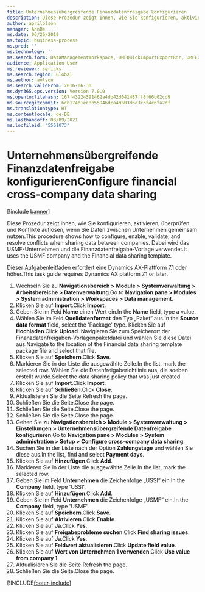 ```yaml
---
title: Unternehmensübergreifende Finanzdatenfreigabe konfigurieren
description: Diese Prozedur zeigt Ihnen, wie Sie konfigurieren, aktivieren, überprüfen und Konflikte auflösen, wenn Sie Daten zwischen Unternehmen gemeinsam nutzen.
author: aprilolson
manager: AnnBe
ms.date: 06/26/2019
ms.topic: business-process
ms.prod: ''
ms.technology: ''
ms.search.form: DataManagementWorkspace, DMFQuickImportExportRnr, DMFExecutionHistoryWorkspace, DMFExecutionHistorySummary, DMFExecutionHistoryEntities,  SysDataSharingConfiguration, SysDataSharingDiscrepencies
audience: Application User
ms.reviewer: sericks
ms.search.region: Global
ms.author: aolson
ms.search.validFrom: 2016-06-30
ms.dyn365.ops.version: Version 7.0.0
ms.openlocfilehash: 167f43224591462a4db42d041487ff8f66b02cd9
ms.sourcegitcommit: 6cb174d1ec8b55946dca4db03d6a3c3f4c6fa2df
ms.translationtype: HT
ms.contentlocale: de-DE
ms.lasthandoff: 03/09/2021
ms.locfileid: "5561073"
---
```

# <a name="configure-financial-cross-company-data-sharing"></a><span data-ttu-id="b49c3-103">Unternehmensübergreifende Finanzdatenfreigabe konfigurieren</span><span class="sxs-lookup"><span data-stu-id="b49c3-103">Configure financial cross-company data sharing</span></span>

[!include [banner](../../includes/banner.md)]

<span data-ttu-id="b49c3-104">Diese Prozedur zeigt Ihnen, wie Sie konfigurieren, aktivieren, überprüfen und Konflikte auflösen, wenn Sie Daten zwischen Unternehmen gemeinsam nutzen.</span><span class="sxs-lookup"><span data-stu-id="b49c3-104">This procedure shows how to configure, enable, validate, and resolve conflicts when sharing data between companies.</span></span> <span data-ttu-id="b49c3-105">Dabei wird das USMF-Unternehmen und die Finanzdatenfreigabe-Vorlage verwendet.</span><span class="sxs-lookup"><span data-stu-id="b49c3-105">It uses the USMF company and the Financial data sharing template.</span></span>

<span data-ttu-id="b49c3-106">Dieser Aufgabenleitfaden erfordert eine Dynamics AX-Plattform 7.1 oder höher.</span><span class="sxs-lookup"><span data-stu-id="b49c3-106">This task guide requires Dynamics AX platform 7.1 or later.</span></span>

1. <span data-ttu-id="b49c3-107">Wechseln Sie zu **Navigationsbereich > Module > Systemverwaltung > Arbeitsbereiche > Datenverwaltung**.</span><span class="sxs-lookup"><span data-stu-id="b49c3-107">Go to **Navigation pane > Modules > System administration > Workspaces > Data management**.</span></span>
2. <span data-ttu-id="b49c3-108">Klicken Sie auf **Import**.</span><span class="sxs-lookup"><span data-stu-id="b49c3-108">Click **Import**.</span></span>
3. <span data-ttu-id="b49c3-109">Geben Sie im Feld **Name** einen Wert ein.</span><span class="sxs-lookup"><span data-stu-id="b49c3-109">In the **Name** field, type a value.</span></span>
4. <span data-ttu-id="b49c3-110">Wählen Sie im Feld **Quelldatenformat** den Typ „Paket“ aus.</span><span class="sxs-lookup"><span data-stu-id="b49c3-110">In the **Source data format** field, select the 'Package' type.</span></span> <span data-ttu-id="b49c3-111">Klicken Sie auf **Hochladen**.</span><span class="sxs-lookup"><span data-stu-id="b49c3-111">Click **Upload**.</span></span> <span data-ttu-id="b49c3-112">Navigieren Sie zum Speicherort der Finanzdatenfreigaben-Vorlagenpaketdatei und wählen Sie diese Datei aus.</span><span class="sxs-lookup"><span data-stu-id="b49c3-112">Navigate to the location of the Financial data sharing template package file and select that file.</span></span>
5. <span data-ttu-id="b49c3-113">Klicken Sie auf **Speichern**.</span><span class="sxs-lookup"><span data-stu-id="b49c3-113">Click **Save**.</span></span>
6. <span data-ttu-id="b49c3-114">Markieren Sie in der Liste die ausgewählte Zeile.</span><span class="sxs-lookup"><span data-stu-id="b49c3-114">In the list, mark the selected row.</span></span> <span data-ttu-id="b49c3-115">Wählen Sie die Datenfreigaberichtlinie aus, die soeben erstellt wurde.</span><span class="sxs-lookup"><span data-stu-id="b49c3-115">Select the data sharing policy that was just created.</span></span>  
7. <span data-ttu-id="b49c3-116">Klicken Sie auf **Import**.</span><span class="sxs-lookup"><span data-stu-id="b49c3-116">Click **Import**.</span></span>
8. <span data-ttu-id="b49c3-117">Klicken Sie auf **Schließen**.</span><span class="sxs-lookup"><span data-stu-id="b49c3-117">Click **Close**.</span></span>
9. <span data-ttu-id="b49c3-118">Aktualisieren Sie die Seite.</span><span class="sxs-lookup"><span data-stu-id="b49c3-118">Refresh the page.</span></span>
10. <span data-ttu-id="b49c3-119">Schließen Sie die Seite.</span><span class="sxs-lookup"><span data-stu-id="b49c3-119">Close the page.</span></span>
11. <span data-ttu-id="b49c3-120">Schließen Sie die Seite.</span><span class="sxs-lookup"><span data-stu-id="b49c3-120">Close the page.</span></span>
12. <span data-ttu-id="b49c3-121">Schließen Sie die Seite.</span><span class="sxs-lookup"><span data-stu-id="b49c3-121">Close the page.</span></span>
13. <span data-ttu-id="b49c3-122">Gehen Sie zu **Navigationsbereich > Module > Systemverwaltung > Einstellungen > Unternehmensübergreifende Datenfreigabe konfigurieren**.</span><span class="sxs-lookup"><span data-stu-id="b49c3-122">Go to **Navigation pane > Modules > System administration > Setup > Configure cross-company data sharing**.</span></span>
14. <span data-ttu-id="b49c3-123">Suchen Sie in der Liste nach der Option **Zahlungstage** und wählen Sie diese aus.</span><span class="sxs-lookup"><span data-stu-id="b49c3-123">In the list, find and select **Payment days**.</span></span>
15. <span data-ttu-id="b49c3-124">Klicken Sie auf **Hinzufügen**.</span><span class="sxs-lookup"><span data-stu-id="b49c3-124">Click **Add**.</span></span>
16. <span data-ttu-id="b49c3-125">Markieren Sie in der Liste die ausgewählte Zeile.</span><span class="sxs-lookup"><span data-stu-id="b49c3-125">In the list, mark the selected row.</span></span>
17. <span data-ttu-id="b49c3-126">Geben Sie im Feld **Unternehmen** die Zeichenfolge „USSI“ ein.</span><span class="sxs-lookup"><span data-stu-id="b49c3-126">In the **Company** field, type 'USSI'.</span></span>
18. <span data-ttu-id="b49c3-127">Klicken Sie auf **Hinzufügen**.</span><span class="sxs-lookup"><span data-stu-id="b49c3-127">Click **Add**.</span></span>
19. <span data-ttu-id="b49c3-128">Geben Sie im Feld **Unternehmen** die Zeichenfolge „USMF“ ein.</span><span class="sxs-lookup"><span data-stu-id="b49c3-128">In the **Company** field, type 'USMF'.</span></span>
20. <span data-ttu-id="b49c3-129">Klicken Sie auf **Speichern**.</span><span class="sxs-lookup"><span data-stu-id="b49c3-129">Click **Save**.</span></span>
21. <span data-ttu-id="b49c3-130">Klicken Sie auf **Aktivieren**.</span><span class="sxs-lookup"><span data-stu-id="b49c3-130">Click **Enable**.</span></span>
22. <span data-ttu-id="b49c3-131">Klicken Sie auf **Ja**.</span><span class="sxs-lookup"><span data-stu-id="b49c3-131">Click **Yes**.</span></span>
23. <span data-ttu-id="b49c3-132">Klicken Sie auf **Freigabeprobleme suchen**.</span><span class="sxs-lookup"><span data-stu-id="b49c3-132">Click **Find sharing issues**.</span></span>
24. <span data-ttu-id="b49c3-133">Klicken Sie auf **Ja**.</span><span class="sxs-lookup"><span data-stu-id="b49c3-133">Click **Yes**.</span></span>
25. <span data-ttu-id="b49c3-134">Klicken Sie auf **Feldwert aktualisieren**.</span><span class="sxs-lookup"><span data-stu-id="b49c3-134">Click **Update field value**.</span></span>
26. <span data-ttu-id="b49c3-135">Klicken Sie auf **Wert von Unternehmen 1 verwenden**.</span><span class="sxs-lookup"><span data-stu-id="b49c3-135">Click **Use value from company 1**.</span></span>
27. <span data-ttu-id="b49c3-136">Aktualisieren Sie die Seite.</span><span class="sxs-lookup"><span data-stu-id="b49c3-136">Refresh the page.</span></span>
28. <span data-ttu-id="b49c3-137">Schließen Sie die Seite.</span><span class="sxs-lookup"><span data-stu-id="b49c3-137">Close the page.</span></span>



[!INCLUDE[footer-include](../../../../includes/footer-banner.md)]